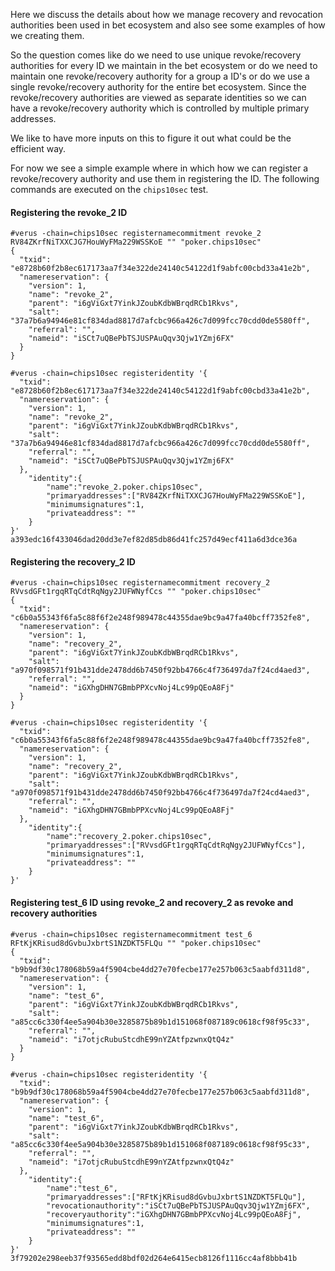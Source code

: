Here we discuss the details about how we manage recovery and revocation authorities been used in bet ecosystem and also see some examples of how we creating them. 

So the question comes like do we need to use unique revoke/recovery authorities for every ID we maintain in the bet ecosystem or do we need to maintain one revoke/recovery authority for a group a ID's or do we use a single revoke/recovery authority for the entire bet ecosystem. Since the revoke/recovery authorities are viewed as separate identities so we can have a revoke/recovery authority which is controlled by multiple primary addresses.

We like to have more inputs on this to figure it out what could be the efficient way. 

For now we see a simple example where in which how we can register a revoke/recovery authority and use them in registering the ID. The following commands are executed on the `chips10sec` test.

#### Registering the revoke_2 ID
```
#verus -chain=chips10sec registernamecommitment revoke_2 RV84ZKrfNiTXXCJG7HouWyFMa229WSSKoE "" "poker.chips10sec"
{
  "txid": "e8728b60f2b8ec617173aa7f34e322de24140c54122d1f9abfc00cbd33a41e2b",
  "namereservation": {
    "version": 1,
    "name": "revoke_2",
    "parent": "i6gViGxt7YinkJZoubKdbWBrqdRCb1Rkvs",
    "salt": "37a7b6a94946e81cf834dad8817d7afcbc966a426c7d099fcc70cdd0de5580ff",
    "referral": "",
    "nameid": "iSCt7uQBePbTSJUSPAuQqv3Qjw1YZmj6FX"
  }
}

#verus -chain=chips10sec registeridentity '{
  "txid": "e8728b60f2b8ec617173aa7f34e322de24140c54122d1f9abfc00cbd33a41e2b",
  "namereservation": {
    "version": 1,
    "name": "revoke_2",
    "parent": "i6gViGxt7YinkJZoubKdbWBrqdRCb1Rkvs",
    "salt": "37a7b6a94946e81cf834dad8817d7afcbc966a426c7d099fcc70cdd0de5580ff",
    "referral": "",
    "nameid": "iSCt7uQBePbTSJUSPAuQqv3Qjw1YZmj6FX"
  }, 
    "identity":{
        "name":"revoke_2.poker.chips10sec", 
        "primaryaddresses":["RV84ZKrfNiTXXCJG7HouWyFMa229WSSKoE"], 
	    "minimumsignatures":1, 
        "privateaddress": ""
    }
}'
a393edc16f433046dad20dd3e7ef82d85db86d41fc257d49ecf411a6d3dce36a
```

#### Registering the recovery_2 ID

```
#verus -chain=chips10sec registernamecommitment recovery_2 RVvsdGFt1rgqRTqCdtRqNgy2JUFWNyfCcs "" "poker.chips10sec"
{
  "txid": "c6b0a55343f6fa5c88f6f2e248f989478c44355dae9bc9a47fa40bcff7352fe8",
  "namereservation": {
    "version": 1,
    "name": "recovery_2",
    "parent": "i6gViGxt7YinkJZoubKdbWBrqdRCb1Rkvs",
    "salt": "a970f098571f91b431dde2478dd6b7450f92bb4766c4f736497da7f24cd4aed3",
    "referral": "",
    "nameid": "iGXhgDHN7GBmbPPXcvNoj4Lc99pQEoA8Fj"
  }
}

#verus -chain=chips10sec registeridentity '{
  "txid": "c6b0a55343f6fa5c88f6f2e248f989478c44355dae9bc9a47fa40bcff7352fe8",
  "namereservation": {
    "version": 1,
    "name": "recovery_2",
    "parent": "i6gViGxt7YinkJZoubKdbWBrqdRCb1Rkvs",
    "salt": "a970f098571f91b431dde2478dd6b7450f92bb4766c4f736497da7f24cd4aed3",
    "referral": "",
    "nameid": "iGXhgDHN7GBmbPPXcvNoj4Lc99pQEoA8Fj"
  }, 
    "identity":{
        "name":"recovery_2.poker.chips10sec", 
        "primaryaddresses":["RVvsdGFt1rgqRTqCdtRqNgy2JUFWNyfCcs"], 
	    "minimumsignatures":1, 
        "privateaddress": ""
    }
}'
```

#### Registering test_6 ID using revoke_2 and recovery_2 as revoke and recovery authorities

```
#verus -chain=chips10sec registernamecommitment test_6 RFtKjKRisud8dGvbuJxbrtS1NZDKT5FLQu "" "poker.chips10sec"
{
  "txid": "b9b9df30c178068b59a4f5904cbe4dd27e70fecbe177e257b063c5aabfd311d8",
  "namereservation": {
    "version": 1,
    "name": "test_6",
    "parent": "i6gViGxt7YinkJZoubKdbWBrqdRCb1Rkvs",
    "salt": "a85cc6c330f4ee5a904b30e3285875b89b1d151068f087189c0618cf98f95c33",
    "referral": "",
    "nameid": "i7otjcRubuStcdhE99nYZAtfpzwnxQtQ4z"
  }
}

#verus -chain=chips10sec registeridentity '{
  "txid": "b9b9df30c178068b59a4f5904cbe4dd27e70fecbe177e257b063c5aabfd311d8",
  "namereservation": {
    "version": 1,
    "name": "test_6",
    "parent": "i6gViGxt7YinkJZoubKdbWBrqdRCb1Rkvs",
    "salt": "a85cc6c330f4ee5a904b30e3285875b89b1d151068f087189c0618cf98f95c33",
    "referral": "",
    "nameid": "i7otjcRubuStcdhE99nYZAtfpzwnxQtQ4z"
  }, 
    "identity":{
        "name":"test_6", 
        "primaryaddresses":["RFtKjKRisud8dGvbuJxbrtS1NZDKT5FLQu"], 
		"revocationauthority":"iSCt7uQBePbTSJUSPAuQqv3Qjw1YZmj6FX", 
		"recoveryauthority":"iGXhgDHN7GBmbPPXcvNoj4Lc99pQEoA8Fj",
	    "minimumsignatures":1, 
        "privateaddress": ""
    }
}'
3f79202e298eeb37f93565edd8bdf02d264e6415ecb8126f1116cc4af8bbb41b
```
